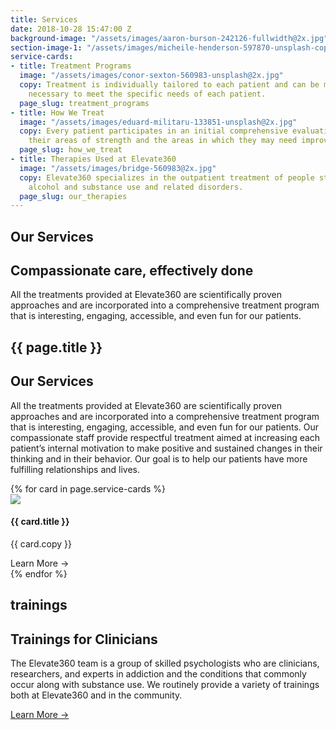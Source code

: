 ```yaml
---
title: Services
date: 2018-10-28 15:47:00 Z
background-image: "/assets/images/aaron-burson-242126-fullwidth@2x.jpg"
section-image-1: "/assets/images/micheile-henderson-597870-unsplash-copy-2@2x.jpg"
service-cards:
- title: Treatment Programs
  image: "/assets/images/conor-sexton-560983-unsplash@2x.jpg"
  copy: Treatment is individually tailored to each patient and can be modified as
    necessary to meet the specific needs of each patient.
  page_slug: treatment_programs
- title: How We Treat
  image: "/assets/images/eduard-militaru-133851-unsplash@2x.jpg"
  copy: Every patient participates in an initial comprehensive evaluation to determine
    their areas of strength and the areas in which they may need improvement and support.
  page_slug: how_we_treat
- title: Therapies Used at Elevate360
  image: "/assets/images/bridge-560983@2x.jpg"
  copy: Elevate360 specializes in the outpatient treatment of people struggling with
    alcohol and substance use and related disorders.
  page_slug: our_therapies
---
```


<section id="homepage_1" class="hero" style="background-image: url('{{ page.background-image }}')">
    <div class="section-content">
        <h1>Our Services</h1>
        <h2>Compassionate care, effectively done</h2>
        <p>
            All the treatments provided at Elevate360 are scientifically proven approaches and are incorporated into a comprehensive treatment program that is interesting, engaging, accessible, and even fun for our patients.
        </p>
    </div>
</section>
<section id="who_we_are">
    <h1 class="small small-full-width">{{ page.title }}</h1>
    <div class="section-content">
        <h2>Our Services</h2>
        <p>
            All the treatments provided at Elevate360 are scientifically proven approaches and are incorporated into a comprehensive treatment program that is interesting, engaging, accessible, and even fun for our patients.  Our compassionate staff provide respectful treatment aimed at increasing each patient’s internal motivation to make positive and sustained changes in their thinking and in their behavior.  Our goal is to help our patients have more fulfilling relationships and lives.
        </p>
    </div>
    <div class="side-image" style="background-image:url('{{ page.section-image-1 }}')"></div>
</section>
<section id="service_cards">
    {% for card in page.service-cards %}
        <div class="card card-3-up" id="card.page_slug">
            <img src="{{ card.image }}">
            <h4>{{ card.title }}</h4>
            <p>{{ card.copy }}</p>
            <a class="learn-more">Learn More &#x2192;</a>
        </div>
    {% endfor %}
</section>

<section id="service_trainings">
    <h1 class="small small-full-width">trainings</h1>
    <div class="section-text">
        <h2>Trainings for Clinicians</h2>
    </div>
    <div class="section-text">
        <p>
        The Elevate360 team is a group of skilled psychologists who are clinicians, researchers, and experts in addiction and the conditions that commonly occur along with substance use. We routinely provide a variety of trainings both at Elevate360 and in the community. 
        </p>
        <a href="/our-staff" class="learn-more">Learn More &#x2192;</a>
    </div>
</section>

